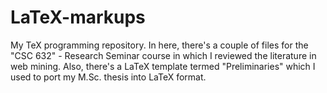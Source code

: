# LaTeX-markups
My TeX programming repository. 
In here, there's a couple of files for the "CSC 632" - Research Seminar course in which I reviewed the literature in web mining.
Also, there's a LaTeX template termed "Preliminaries" which I used to port my M.Sc. thesis into LaTeX format.
